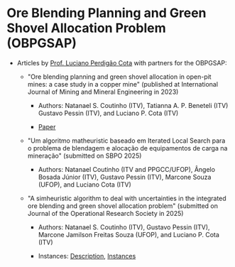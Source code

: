 # Ore Blending Planning and Green Shovel Allocation Problem (OBPGSAP)

- Articles by [Prof. Luciano Perdigão Cota](https://lucianocota.github.io) with partners for the OBPGSAP:

  - "Ore blending planning and green shovel allocation in open-pit mines: a case study in a copper mine" (published at International Journal of Mining and Mineral Engineering in 2023)

    - Authors: Natanael S. Coutinho (ITV), Tatianna A. P. Beneteli (ITV) Gustavo Pessin (ITV), and Luciano P. Cota (ITV)
      
    - [Paper](https://www.inderscienceonline.com/doi/abs/10.1504/IJMME.2023.133648)

  - "Um algoritmo matheuristic baseado em Iterated Local Search para o problema de blendagem e alocação de equipamentos de carga na mineração" (submitted on SBPO 2025)
 
    - Authors: Natanael Coutinho (ITV and PPGCC/UFOP), Ângelo Bosada Júnior (ITV), Gustavo Pessin (ITV), Marcone Souza (UFOP), and Luciano Cota (ITV)   
           
  - "A simheuristic algorithm to deal with uncertainties in the integrated ore blending and green shovel allocation problem" (submitted on Journal of the Operational Research Society in 2025)

    - Authors: Natanael S. Coutinho (ITV), Gustavo Pessin (ITV), Marcone Jamilson Freitas Souza (UFOP), and Luciano P. Cota (ITV)
      
    - Instances: [Description](./files/Description.pdf), [Instances](./instances/) 
